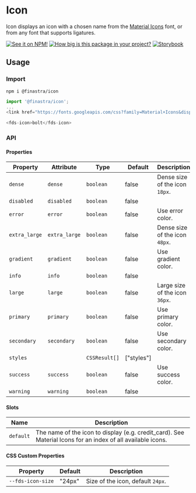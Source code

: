 # Icon

Icon displays an icon with a chosen name from the [Material Icons](https://fonts.google.com/icons) font, or from any font that supports ligatures.

[![See it on NPM!](https://img.shields.io/npm/v/@finastra/icon?style=for-the-badge)](https://www.npmjs.com/package/@finastra/icon)
[![How big is this package in your project?](https://img.shields.io/bundlephobia/minzip/@finastra/icon?style=for-the-badge)](https://bundlephobia.com/result?p=@finastra/icon')
[![Storybook](https://shields.io/badge/-Play%20with%20this%20web%20component-2a0481?logo=storybook&style=for-the-badge)](https://finastra.github.io/finastra-design-system/?path=/story/components-icon--default)

## Usage

### Import

```
npm i @finastra/icon
```

```ts
import '@finastra/icon';
...
<link href="https://fonts.googleapis.com/css?family=Material+Icons&display=block" rel="stylesheet">

<fds-icon>bolt</fds-icon>
```

### API

<!-- DOC -->

#### Properties

| Property      | Attribute     | Type          | Default    | Description                    |
| ------------- | ------------- | ------------- | ---------- | ------------------------------ |
| `dense`       | `dense`       | `boolean`     | false      | Dense size of the icon `18px`. |
| `disabled`    | `disabled`    | `boolean`     | false      |                                |
| `error`       | `error`       | `boolean`     | false      | Use error color.               |
| `extra_large` | `extra_large` | `boolean`     | false      | Dense size of the icon `48px`. |
| `gradient`    | `gradient`    | `boolean`     | false      | Use gradient color.            |
| `info`        | `info`        | `boolean`     | false      |                                |
| `large`       | `large`       | `boolean`     | false      | Large size of the icon `36px`. |
| `primary`     | `primary`     | `boolean`     | false      | Use primary color.             |
| `secondary`   | `secondary`   | `boolean`     | false      | Use secondary color.           |
| `styles`      |               | `CSSResult[]` | ["styles"] |                                |
| `success`     | `success`     | `boolean`     | false      | Use success color.             |
| `warning`     | `warning`     | `boolean`     | false      |                                |

#### Slots

| Name      | Description                                                                                                 |
| --------- | ----------------------------------------------------------------------------------------------------------- |
| `default` | The name of the icon to display (e.g. credit_card). See Material Icons for an index of all available icons. |

#### CSS Custom Properties

| Property          | Default | Description                       |
| ----------------- | ------- | --------------------------------- |
| `--fds-icon-size` | "24px"  | Size of the icon, default `24px`. |

<!-- /DOC -->

